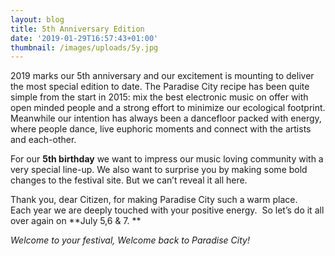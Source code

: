 ```yaml
---
layout: blog
title: 5th Anniversary Edition
date: '2019-01-29T16:57:43+01:00'
thumbnail: /images/uploads/5y.jpg
---
```



2019 marks our 5th anniversary and our excitement is mounting to deliver the most special edition to date. The Paradise City recipe has been quite simple from the start in 2015: mix the best electronic music on offer with open minded people and a strong effort to minimize our ecological footprint. Meanwhile our intention has always been a dancefloor packed with energy, where people dance, live euphoric moments and connect with the artists and each-other. 

For our **5th birthday** we want to impress our music loving community with a very special line-up. We also want to surprise you by making some bold changes to the festival site. But we can’t reveal it all here. 

Thank you, dear Citizen, for making Paradise City such a warm place. Each year we are deeply touched with your positive energy.  So let’s do it all over again on **July 5,6 & 7. **

_Welcome to your festival, Welcome back to Paradise City!_
